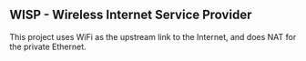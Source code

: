 WISP - Wireless Internet Service Provider
-----------------------------------------

This project uses WiFi as the upstream link to the Internet,
and does NAT for the private Ethernet.
